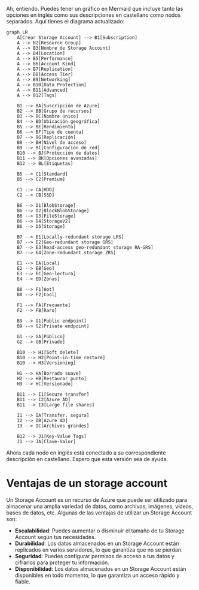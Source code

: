 Ah, entiendo. Puedes tener un gráfico en Mermaid que incluye tanto las opciones en inglés como sus descripciones en castellano como nodos separados. Aquí tienes el diagrama actualizado:

```mermaid
graph LR
    A[Crear Storage Account] --> B1[Subscription]
    A --> B2[Resource Group]
    A --> B3[Nombre de Storage Account]
    A --> B4[Location]
    A --> B5[Performance]
    A --> B6[Account Kind]
    A --> B7[Replication]
    A --> B8[Access Tier]
    A --> B9[Networking]
    A --> B10[Data Protection]
    A --> B11[Advanced]
    A --> B12[Tags]
    
    B1 --> BA[Suscripción de Azure]
    B2 --> BB[Grupo de recursos]
    B3 --> BC[Nombre único]
    B4 --> BD[Ubicación geográfica]
    B5 --> BE[Rendimiento]
    B6 --> BF[Tipo de cuenta]
    B7 --> BG[Replicación]
    B8 --> BH[Nivel de acceso]
    B9 --> BI[Configuración de red]
    B10 --> BJ[Protección de datos]
    B11 --> BK[Opciones avanzadas]
    B12 --> BL[Etiquetas]
    
    B5 --> C1[Standard]
    B5 --> C2[Premium]
    
    C1 --> CA[HDD]
    C2 --> CB[SSD]
    
    B6 --> D1[BlobStorage]
    B6 --> D2[BlockBlobStorage]
    B6 --> D3[FileStorage]
    B6 --> D4[StorageV2]
    B6 --> D5[Storage]
    
    B7 --> E1[Locally-redundant storage LRS]
    B7 --> E2[Geo-redundant storage GRS]
    B7 --> E3[Read-access geo-redundant storage RA-GRS]
    B7 --> E4[Zone-redundant storage ZRS]
    
    E1 --> EA[Local]
    E2 --> EB[Geo]
    E3 --> EC[Geo-lectura]
    E4 --> ED[Zonas]
    
    B8 --> F1[Hot]
    B8 --> F2[Cool]
    
    F1 --> FA[Frecuente]
    F2 --> FB[Raro]
    
    B9 --> G1[Public endpoint]
    B9 --> G2[Private endpoint]
    
    G1 --> GA[Público]
    G2 --> GB[Privado]
    
    B10 --> H1[Soft delete]
    B10 --> H2[Point-in-time restore]
    B10 --> H3[Versioning]
    
    H1 --> HA[Borrado suave]
    H2 --> HB[Restaurar punto]
    H3 --> HC[Versionado]
    
    B11 --> I1[Secure transfer]
    B11 --> I2[Azure AD]
    B11 --> I3[Large file shares]
    
    I1 --> IA[Transfer. segura]
    I2 --> IB[Azure AD]
    I3 --> IC[Archivos grandes]
    
    B12 --> J1[Key-Value Tags]
    J1 --> JA[Clave-Valor]
```

Ahora cada nodo en inglés está conectado a su correspondiente descripción en castellano. Espero que esta versión sea de ayuda.

# Ventajas de un storage account

Un Storage Account es un recurso de Azure que puede ser utilizado para almacenar una amplia variedad de datos, como archivos, imágenes, vídeos, bases de datos, etc. Algunas de las ventajas de utilizar un Storage Account son:

- **Escalabilidad**: Puedes aumentar o disminuir el tamaño de tu Storage Account según tus necesidades.
- **Durabilidad**: Los datos almacenados en un Storage Account están replicados en varios servidores, lo que garantiza que no se pierdan.
- **Seguridad**: Puedes configurar permisos de acceso a tus datos y cifrarlos para proteger tu información.
- **Disponibilidad**: Los datos almacenados en un Storage Account están disponibles en todo momento, lo que garantiza un acceso rápido y fiable.